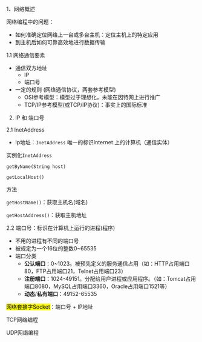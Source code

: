 1、网络概述

网络编程中的问题：

- 如何准确定位网络上一台或多台主机：定位主机上的特定应用
- 到主机后如何可靠高效地进行数据传输

1.1 网络通信要素

- 通信双方地址
  - IP
  - 端口号
- 一定的规则 (网络通信协议，两套参考模型)
  - OSI参考模型：模型过于理想化，未能在因特网上进行推广
  - TCP/IP参考模型(或TCP/IP协议)：事实上的国际标准



2. IP 和 端口号

2.1 InetAddress

- Ip地址：`InetAddress`    唯一的标识Internet 上的计算机（通信实体） 

实例化`InetAddress`

`getByName(String host)`

`getLocalHost()`



方法

`getHostName()`：获取主机名(域名)

`getHostAddress()`：获取主机地址



2.2 端口号：标识在计算机上运行的进程(程序)

- 不用的进程有不同的端口号
- 被规定为一个16位的整数0~65535
- 端口分类
  - **公认端口**：0~1023。被预先定义的服务通信占用（如：HTTP占用端口80，FTP占用端口21，Telnet占用端口23）
  - **注册端口**：1024-49151。分配给用户进程或应用程序。（如：Tomcat占用端口8080，MySQL占用端口3360，Oracle占用端口1521等）
  - **动态**/**私有端口**：49152-65535



<mark>网络套接字Socket</mark>：端口号 + IP地址









TCP网络编程





UDP网络编程